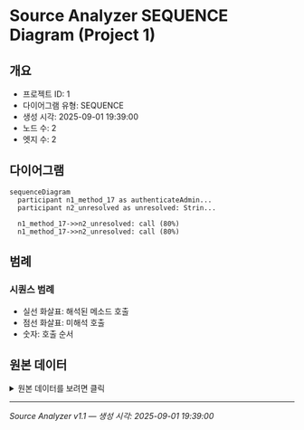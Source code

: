 # Source Analyzer SEQUENCE Diagram (Project 1)

## 개요
- 프로젝트 ID: 1
- 다이어그램 유형: SEQUENCE
- 생성 시각: 2025-09-01 19:39:00
- 노드 수: 2
- 엣지 수: 2

## 다이어그램

```mermaid
sequenceDiagram
  participant n1_method_17 as authenticateAdmin...
  participant n2_unresolved as unresolved: Strin...

  n1_method_17->>n2_unresolved: call (80%)
  n1_method_17->>n2_unresolved: call (80%)
```

## 범례

### 시퀀스 범례
- 실선 화살표: 해석된 메소드 호출
- 점선 화살표: 미해석 호출
- 숫자: 호출 순서

## 원본 데이터

<details>
<summary>원본 데이터를 보려면 클릭</summary>

노드 목록 (2)
```json
  method:17: authenticateAdmin_VULNERABLE() (method)
  unresolved:String.equals: unresolved: String.equals (unresolved)
```

엣지 목록 (2)
```json
  method:17 -> unresolved:String.equals (call)
  method:17 -> unresolved:String.equals (call)
```

</details>

---
*Source Analyzer v1.1 — 생성 시각: 2025-09-01 19:39:00*